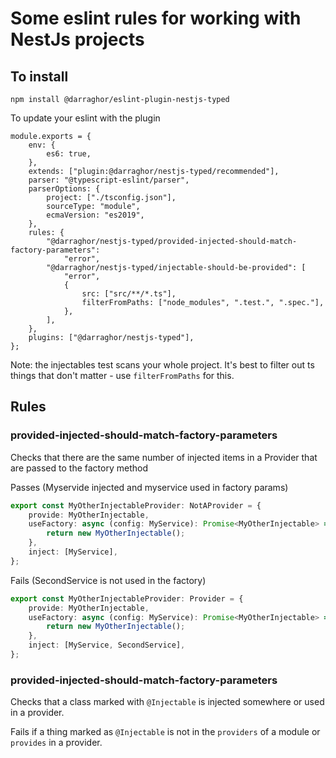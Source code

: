 # Some eslint rules for working with NestJs projects

## To install

```
npm install @darraghor/eslint-plugin-nestjs-typed
```

To update your eslint with the plugin

```
module.exports = {
    env: {
        es6: true,
    },
    extends: ["plugin:@darraghor/nestjs-typed/recommended"],
    parser: "@typescript-eslint/parser",
    parserOptions: {
        project: ["./tsconfig.json"],
        sourceType: "module",
        ecmaVersion: "es2019",
    },
    rules: {
        "@darraghor/nestjs-typed/provided-injected-should-match-factory-parameters":
            "error",
        "@darraghor/nestjs-typed/injectable-should-be-provided": [
            "error",
            {
                src: ["src/**/*.ts"],
                filterFromPaths: ["node_modules", ".test.", ".spec."],
            },
        ],
    },
    plugins: ["@darraghor/nestjs-typed"],
};

```

Note: the injectables test scans your whole project. It's best to filter out ts things that don't matter - use `filterFromPaths` for this.

## Rules

### provided-injected-should-match-factory-parameters

Checks that there are the same number of injected items in a Provider that are passed to the factory method

Passes (Myservide injected and myservice used in factory params)

```ts
export const MyOtherInjectableProvider: NotAProvider = {
    provide: MyOtherInjectable,
    useFactory: async (config: MyService): Promise<MyOtherInjectable> => {
        return new MyOtherInjectable();
    },
    inject: [MyService],
};
```

Fails (SecondService is not used in the factory)

```ts
export const MyOtherInjectableProvider: Provider = {
    provide: MyOtherInjectable,
    useFactory: async (config: MyService): Promise<MyOtherInjectable> => {
        return new MyOtherInjectable();
    },
    inject: [MyService, SecondService],
};
```

### provided-injected-should-match-factory-parameters

Checks that a class marked with `@Injectable` is injected somewhere or used in a provider.

Fails if a thing marked as `@Injectable` is not in the `providers` of a module or `provides` in a provider.
